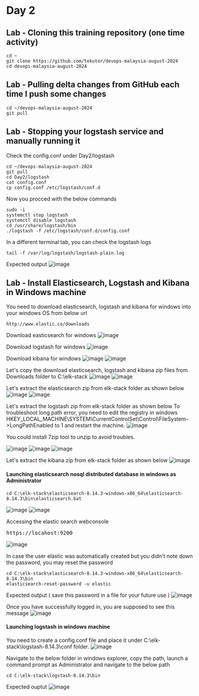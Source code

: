 # Day 2

## Lab - Cloning this training repository (one time activity)
```
cd ~
git clone https://github.com/tekutor/devops-malaysia-august-2024
cd devops-malaysia-august-2024
```

## Lab - Pulling delta changes from GitHub each time I push some changes
```
cd ~/devops-malaysia-august-2024
git pull
```

## Lab - Stopping your logstash service and manually running it

Check the config.conf under Day2/logstash
```
cd ~/devops-malaysia-august-2024
git pull
cd Day2/logstash
cat config.conf
cp config.conf /etc/logstash/conf.d
```

Now you procced with the below commands
```
sudo -i
systemctl stop logstash
systemctl disable logstash
cd /usr/share/logstash/bin
./logstash -f /etc/logstash/conf.d/config.conf
```

In a different terminal tab, you can check the logstash logs
```
tail -f /var/log/logstash/logstash-plain.log
```

Expected output
![image](https://github.com/user-attachments/assets/a845e423-c72b-4f06-903c-23633822dce0)


## Lab - Install Elasticsearch, Logstash and Kibana in Windows machine
You need to download elasticsearch, logstash and kibana for windows into your windows OS from below url
```
http://www.elastic.co/downloads
```

Download easticsearch for windows
![image](https://github.com/user-attachments/assets/aeb46bea-7248-48d8-a26e-3093f4f2a5bf)

Download logstash for windows
![image](https://github.com/user-attachments/assets/ee38a86a-ba58-4349-939b-85f818549550)


Download kibana for windows
![image](https://github.com/user-attachments/assets/52a6275e-7a60-4abf-a21e-258c1d41493c)
![image](https://github.com/user-attachments/assets/b5aed8d3-a1e5-4e84-94b9-0a724533c342)

Let's copy the download elasticsearch, logstash and kibana zip files from Downloads folder to C:\elk-stack
![image](https://github.com/user-attachments/assets/d78f5b7e-1beb-4e94-a11f-c20f3b7fd5be)
![image](https://github.com/user-attachments/assets/3c3f55e6-efbd-4130-b8f6-66749b6b9825)

Let's extract the elasticsearch zip from elk-stack folder as shown below
![image](https://github.com/user-attachments/assets/ab921a42-5c53-48d2-ad30-82e29ed49ef7)
![image](https://github.com/user-attachments/assets/6cc39585-9fd7-4085-a952-521052039148)

Let's extract the logstash zip from elk-stack folder as shown below
To troubleshoot long path error, you need to edit the registry in windows
HKEY_LOCAL_MACHINE\SYSTEM\CurrentControlSet\Control\FileSystem->LongPathEnabled to 1 and restart the machine.
![image](https://github.com/user-attachments/assets/beefc015-ad06-4d06-807c-060fb1846074)

You could install 7zip tool to unzip to avoid troubles.

![image](https://github.com/user-attachments/assets/2cd92e2a-6dc5-4cca-bb0f-1a393b3b725b)
![image](https://github.com/user-attachments/assets/dfb159b0-1779-4e1e-ba4b-93c1b79694ee)
![image](https://github.com/user-attachments/assets/5bee4bd2-380c-466c-80f8-c56187302940)

Let's extract the kibana zip from elk-stack folder as shown below
![image](https://github.com/user-attachments/assets/8695ab0c-c01a-46e3-a54a-aedc94b1ef8e)

#### Launching elasticsearch nosql distributed database in windows as Administrator
```
cd C:\elk-stack\elasticsearch-8.14.3-windows-x86_64\elasticsearch-8.14.3\bin\elasticsearch.bat
```
![image](https://github.com/user-attachments/assets/a4e92277-27d8-47ed-93f6-613aa8bd2488)
![image](https://github.com/user-attachments/assets/ed36b4dd-dafa-40c7-8169-0e6b3af0a093)


Accessing the elastic search webconsole
<pre>
https://locahost:9200  
</pre>

![image](https://github.com/user-attachments/assets/5f3f7567-04c4-4cba-9423-b11292345031)

In case the user elastic was automatically created but you didn't note down the password, you may reset the password
```
cd C:\elk-stack\elasticsearch-8.14.3-windows-x86_64\elasticsearch-8.14.3\bin
elasticsearch-reset-password -u elastic
```
Expected output ( save this password in a file for your future use )
![image](https://github.com/user-attachments/assets/460a860d-e8ae-428c-a04b-a99fb8d64a42)

Once you have successfully logged in, you are supposed to see this message
![image](https://github.com/user-attachments/assets/14d4d035-c8f9-4a8f-8084-c2fc884680da)


#### Launching logstash in windows machine
You need to create a config.conf file and place it under C:\elk-stack\logstash-8.14.3\conf folder.
![image](https://github.com/user-attachments/assets/be6681fa-35cc-4be4-a04f-8d410e6d48f3)

Navigate to the below folder in windows explorer, copy the path, launch a command prompt as Administrator and navigate to the below path
```
cd C:\elk-stack\logstash-8.14.3\bin
```

Expected ouptut
![image](https://github.com/user-attachments/assets/64165454-048b-4123-b20e-f5ec783f4dad)

